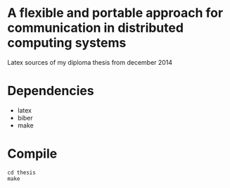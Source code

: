 # A flexible and portable approach for communication in distributed computing systems

Latex sources of my diploma thesis from december 2014

#  Dependencies
* latex
* biber
* make

# Compile
```
cd thesis
make
```
